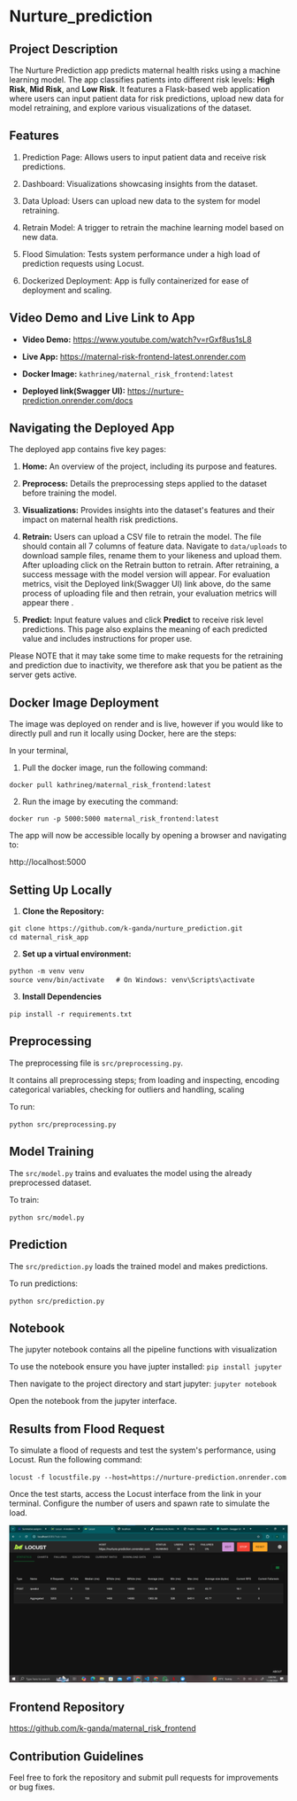 # Nurture_prediction

## Project Description

The Nurture Prediction app predicts maternal health risks using a machine learning model. The app classifies patients into different risk levels: **High Risk**, **Mid Risk**, and **Low Risk**. It features a Flask-based web application where users can input patient data for risk predictions, upload new data for model retraining, and explore various visualizations of the dataset.

## Features

1. Prediction Page: Allows users to input patient data and receive risk predictions.

2. Dashboard: Visualizations showcasing insights from the dataset.

3. Data Upload: Users can upload new data to the system for model retraining.

4. Retrain Model: A trigger to retrain the machine learning model based on new data.

5. Flood Simulation: Tests system performance under a high load of prediction requests using Locust.

6. Dockerized Deployment: App is fully containerized for ease of deployment and scaling.

## Video Demo and Live Link to App

- **Video Demo:** https://www.youtube.com/watch?v=rGxf8us1sL8

- **Live App:** https://maternal-risk-frontend-latest.onrender.com

- **Docker Image:** `kathrineg/maternal_risk_frontend:latest`

- **Deployed link(Swagger UI):** https://nurture-prediction.onrender.com/docs

## Navigating the Deployed App

The deployed app contains five key pages:

1. **Home:** An overview of the project, including its purpose and features.

2. **Preprocess:** Details the preprocessing steps applied to the dataset before training the model.

3. **Visualizations:** Provides insights into the dataset's features and their impact on maternal health risk predictions.

4. **Retrain:** Users can upload a CSV file to retrain the model. The file should contain all 7 columns of feature data. Navigate to `data/uploads` to download sample files, rename them to your likeness and upload them. After uploading click on the Retrain button to retrain. After retraining, a success message with the model version will appear. For evaluation metrics, visit the Deployed link(Swagger UI) link above, do the same process of uploading file and then retrain, your evaluation metrics will appear there .

5. **Predict:** Input feature values and click **Predict** to receive risk level predictions. This page also explains the meaning of each predicted value and includes instructions for proper use.

Please NOTE that it may take some time to make requests for the retraining and prediction due to inactivity, we therefore ask that you be patient as the server gets active.

## Docker Image Deployment

The image was deployed on render and is live, however if you would like to directly pull and run it locally using Docker, here are the steps:

In your terminal,

1. Pull the docker image, run the following command:

```
docker pull kathrineg/maternal_risk_frontend:latest
```

2. Run the image by executing the command:

```
docker run -p 5000:5000 maternal_risk_frontend:latest
```

The app will now be accessible locally by opening a browser and navigating to:

http://localhost:5000

## Setting Up Locally

1. **Clone the Repository:**

```
git clone https://github.com/k-ganda/nurture_prediction.git
cd maternal_risk_app
```

2. **Set up a virtual environment:**

```
python -m venv venv
source venv/bin/activate   # On Windows: venv\Scripts\activate
```

3. **Install Dependencies**

`pip install -r requirements.txt`

## Preprocessing

The preprocessing file is `src/preprocessing.py`.

It contains all preprocessing steps; from loading and inspecting, encoding categorical variables, checking for outliers and handling,
scaling

To run:

`python src/preprocessing.py`

## Model Training

The `src/model.py` trains and evaluates the model using the already preprocessed dataset.

To train:

`python src/model.py`

## Prediction

The `src/prediction.py` loads the trained model and makes predictions.

To run predictions:

`python src/prediction.py`

## Notebook

The jupyter notebook contains all the pipeline functions with visualization

To use the notebook ensure you have jupter installed: `pip install jupyter`

Then navigate to the project directory and start jupyter: `jupyter notebook`

Open the notebook from the jupyter interface.

## Results from Flood Request

To simulate a flood of requests and test the system's performance, using Locust. Run the following command:

`locust -f locustfile.py --host=https://nurture-prediction.onrender.com`

Once the test starts, access the Locust interface from the link in your terminal. Configure the number of users and spawn rate to simulate the load.

![Alt text](image.png)

## Frontend Repository

https://github.com/k-ganda/maternal_risk_frontend

## Contribution Guidelines

Feel free to fork the repository and submit pull requests for improvements or bug fixes.
